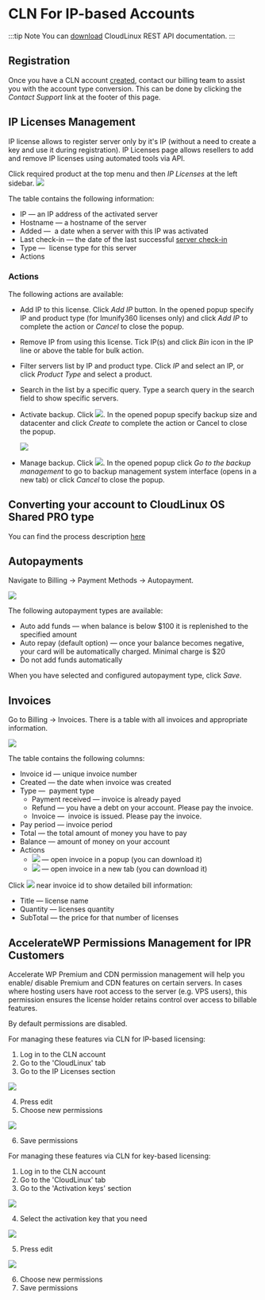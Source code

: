 # CLN For IP-based Accounts

:::tip Note
You can [download](https://docs.cloudlinux.com/cloudlinux_rest_api.pdf) CloudLinux REST API documentation.
:::

## Registration

Once you have a CLN account [created](/cln/introduction/#create-new-account), contact our billing team to assist you with the account type conversion. This can be done by clicking the _Contact Support_ link at the footer of this page.

## IP Licenses Management


IP license allows to register server only by it's IP (without a need to create a key and use it during registration).
IP Licenses page allows resellers to add and remove IP licenses using automated tools via API.

Click required product at the top menu and then _IP Licenses_ at the left sidebar.
![](/images/cln/cln_for_resellers/clniplicense_zoom60.webp)

The table contains the following information:

* IP — an IP address of the activated server
* Hostname — a hostname of the server
* Added —  a date when a server with this IP was activated
* Last check-in — the date of the last successful [server check-in](/cln/terminology/#terminology)
* Type —  license type for this server
* Actions

### Actions

The following actions are available:

* Add IP to this license. Click _Add IP_ button. In the opened popup specify IP and product type (for Imunify360 licenses only) and click _Add IP_ to complete the action or _Cancel_ to close the popup.
* Remove IP from using this license. Tick IP(s) and click _Bin_ icon in the IP line or above the table for bulk action.
* Filter servers list by IP and product type. Click _IP_ and select an IP, or click _Product Type_ and select a product.
* Search in the list by a specific query. Type a search query in the search field to show specific servers.
* Activate backup. Click ![](/images/cln/cln_for_resellers/clnactivatebackup.webp). In the opened popup specify backup size and datacenter and click _Create_ to complete the action or Cancel to close the popup.
  
    ![](/images/cln/cln_for_resellers/clncreatebackup_zoom70.webp)

* Manage backup. Click ![](/images/cln/cln_for_resellers/clnmanagebackup.webp). In the opened popup click _Go to the backup management_ to go to backup management system interface (opens in a new tab) or click _Cancel_ to close the popup.

## Converting your account to CloudLinux OS Shared PRO type

You can find the process description [here](/cln/purchase/#cloudlinux-os-plus)

## Autopayments


Navigate to Billing → Payment Methods → Autopayment.

![](/images/cln/cln_for_resellers/clnautopayments_zoom60.webp)

The following autopayment types are available:

* Auto add funds — when balance is below $100 it is replenished to the specified amount
* Auto repay (default option) — once your balance becomes negative, your card will be automatically charged. Minimal charge is $20
* Do not add funds automatically

When you have selected and configured autopayment type, click _Save_.


## Invoices


Go to Billing → Invoices. There is a table with all invoices and appropriate information.

![](/images/cln/cln_for_resellers/clnresellerinvoices_zoom60.webp)

The table contains the following columns:

* Invoice id — unique invoice number
* Created — the date when invoice was created
* Type —  payment type
    * Payment received — invoice is already payed
    * Refund — you have a debt on your account. Please pay the invoice.
    * Invoice —  invoice is issued. Please pay the invoice.
* Pay period — invoice period
* Total — the total amount of money you have to pay
* Balance — amount of money on your account
* Actions
    * ![](/images/cln/cln_for_resellers/clniconshow.webp) — open invoice in a popup (you can download it)
    * ![](/images/cln/cln_for_resellers/clnicondownload.webp) — open invoice in a new tab (you can download it)

Click ![](/images/cln/cln_for_resellers/clnarrow.webp) near invoice id to show detailed bill information:

* Title — license name
* Quantity — licenses quantity
* SubTotal — the price for that number of licenses


## AccelerateWP Permissions Management for IPR Customers

Accelerate WP Premium and CDN permission management will help you enable/ disable Premium and CDN features on certain servers. In cases where hosting users have root access to the server (e.g. VPS users), this permission ensures the license holder retains control over access to billable features. 

By default permissions are disabled. 

For managing these features via CLN for IP-based licensing:
1. Log in to the CLN account
2. Go to the 'CloudLinux' tab
3. Go to the IP Licenses section

![](/images/cln-ip-licenses-section.png)

4. Press edit
5. Choose new permissions 

![](/images/cln-edit-ip-license.png)

6. Save permissions 

For managing these features via CLN for key-based licensing: 

1. Log in to the CLN account
2. Go to the 'CloudLinux' tab
3. Go to the  'Activation keys' section 

![](/image/cln-activation-keys.png)

4. Select the activation key that you need 

![](/images/cln-activation-key-details.png)

5. Press edit 

![](/images/cln-edit-activation-key.png)

6. Choose new permissions
7. Save permissions



